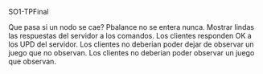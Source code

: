SO1-TPFinal

Que pasa si un nodo se cae? Pbalance no se entera nunca.
Mostrar lindas las respuestas del servidor a los comandos.
Los clientes responden OK a los UPD del servidor.
Los clientes no deberian poder dejar de observar un juego que no observan.
Los clientes no deberian poder observar un juego que observan.
